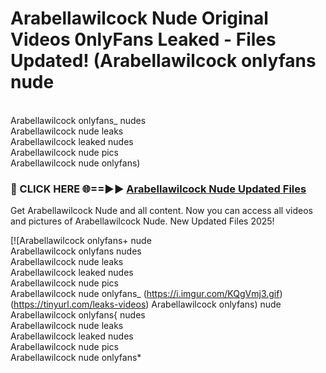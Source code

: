 # Arabellawilcock Nude Original Videos 0nlyFans Leaked - Files Updated! (Arabellawilcock onlyfans nude<br>
<br>
Arabellawilcock onlyfans_ nudes<br>
Arabellawilcock nude leaks<br>
Arabellawilcock leaked nudes<br>
Arabellawilcock nude pics<br>
Arabellawilcock nude onlyfans)

<h3>🔴 CLICK HERE 🌐==►► <a href="https://tinyurl.com/leaks-videos" rel="nofollow">Arabellawilcock Nude Updated Files</a></h3>

Get Arabellawilcock Nude and all content. Now you can access all videos and pictures of Arabellawilcock Nude. New Updated Files 2025!

[![Arabellawilcock onlyfans+ nude<br>
Arabellawilcock onlyfans nudes<br>
Arabellawilcock nude leaks<br>
Arabellawilcock leaked nudes<br>
Arabellawilcock nude pics<br>
Arabellawilcock nude onlyfans_
(https://i.imgur.com/KQgVmj3.gif)(https://tinyurl.com/leaks-videos)
Arabellawilcock onlyfans) nude<br>
Arabellawilcock onlyfans{ nudes<br>
Arabellawilcock nude leaks<br>
Arabellawilcock leaked nudes<br>
Arabellawilcock nude pics<br>
Arabellawilcock nude onlyfans*